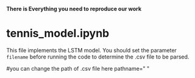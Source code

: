 **There is Everything you need to reproduce our work**<br>
# tennis_model.ipynb
This file implements the LSTM model.
You should set the parameter `filename` before running the code to determine the .csv file to be parsed.<br>

  #you can change the path of .csv file here
  pathname=" "

  
